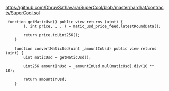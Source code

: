 https://github.com/DhruvSathavara/SuperCool/blob/master/hardhat/contracts/SuperCool.sol



```
 function getMaticUsd() public view returns (uint) {
        (, int price, , , ) = matic_usd_price_feed.latestRoundData();

        return price.toUint256();
    }

    function convertMaticUsd(uint _amountInUsd) public view returns (uint) {
        uint maticUsd = getMaticUsd();

        uint256 amountInUsd = _amountInUsd.mul(maticUsd).div(10 ** 18);

        return amountInUsd;
    }


```
